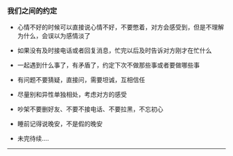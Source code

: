 
### 我们之间的约定

* 心情不好的时候可以直接说心情不好，不要憋着，对方会感受到，但是不理解为什么，会误以为感情淡了

* 如果没有及时接电话或者回复消息，忙完以后及时告诉对方刚才在忙什么

* 一起遇到什么事了，有矛盾了，约定下次不做那些事或者要做哪些事

* 有问题不要猜疑，直接问，需要坦诚，互相信任

* 尽量别和异性单独相处，考虑对方的感受

* 吵架不要删好友、不要不接电话、不要拉黑，不忘初心

* 睡前记得说晚安，不是假的晚安

* 未完待续....


----- -------

